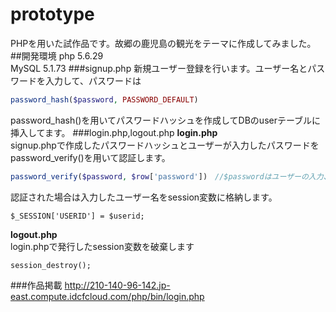 # prototype
PHPを用いた試作品です。故郷の鹿児島の観光をテーマに作成してみました。
##開発環境
php 5.6.29   
MySQL 5.1.73
###signup.php
新規ユーザー登録を行います。ユーザー名とパスワードを入力して、パスワードは
```php
password_hash($password, PASSWORD_DEFAULT)
```
password_hash()を用いてパスワードハッシュを作成してDBのuserテーブルに挿入してます。
###login.php,logout.php
**login.php**   
signup.phpで作成したパスワードハッシュとユーザーが入力したパスワードをpassword_verify()を用いて認証します。
```php
password_verify($password, $row['password'])　//$passwordはユーザーの入力、$row['password']はDBより取り出したハッシュパスワードです。
```
認証された場合は入力したユーザー名をsession変数に格納します。   
```
$_SESSION['USERID'] = $userid;
```
**logout.php**<br>
login.phpで発行したsession変数を破棄します
```
session_destroy();
```

###作品掲載
http://210-140-96-142.jp-east.compute.idcfcloud.com/php/bin/login.php
